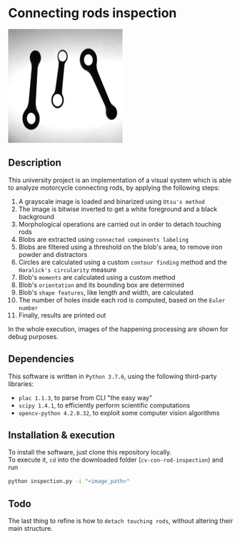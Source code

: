 # Connecting rods inspection

![Example image](img/task-1/01.bmp)

## Description
This university project is an implementation of a visual system which is able to analyze
motorcycle connecting rods, by applying the following steps:
1. A grayscale image is loaded and binarized using `Otsu's method`
2. The image is bitwise inverted to get a white foreground and a black background
3. Morphological operations are carried out in order to detach touching rods
4. Blobs are extracted using `connected components labeling`
5. Blobs are filtered using a threshold on the blob's area, to remove iron powder and distractors
6. Circles are calculated using a custom `contour finding` method and the `Haralick's circularity` measure
7. Blob's `moments` are calculated using a custom method
8. Blob's `orientation` and its bounding box are determined
9. Blob's `shape features`, like length and width, are calculated
10. The number of holes inside each rod is computed, based on the `Euler number`
11. Finally, results are printed out

In the whole execution, images of the happening processing are shown for debug purposes.

## Dependencies
This software is written in `Python 3.7.6`, using the following third-party libraries:
* `plac 1.1.3`, to parse from CLI "the easy way"
* `scipy 1.4.1`, to efficiently perform scientific computations
* `opencv-python 4.2.0.32`, to exploit some computer vision algorithms

## Installation & execution
To install the software, just clone this repository locally.\
To execute it, `cd` into the downloaded folder (`cv-con-rod-inspection`) and run
```bash
python inspection.py -i "<image_path>"
```

## Todo
The last thing to refine is how to `detach touching rods`, without altering their main structure.
